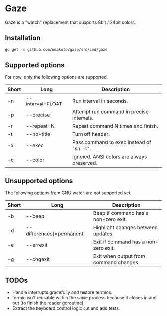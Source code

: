 # Gaze
Gaze is a "watch" replacement that supports 8bit / 24bit colors.

## Installation

```bash
go get -u github.com/omakoto/gaze/src/cmd/gaze
```

## Supported options

For now, only the following options are supported.

Short|Long|Description
-----|----|-----------
-n|--interval=FLOAT |Run interval in seconds. 
-p|--precise|Attempt run command in precise intervals.
-r|--repeat=N|Repeat command N times and finish.
-t|--no-title|Turn off header.
-x|--exec|Pass command to exec instead of "sh -c".
-c|--color|Ignored. ANSI colors are always preserved.

## Unsupported options

The following options from GNU watch are not supported yet.

Short|Long|Description
-----|----|-----------
-b|--beep|Beep if command has a non-zero exit.
-d|--differences[=permanent]|Highlight changes between updates.
-e|--errexit|Exit if command has a non-zero exit.
-g|--chgexit|Exit when output from command changes.

## TODOs
 - Handle interrupts gracefully and restore termios.
 - termio isn't reusable within the same process because it closes in and out (to finish the reader goroutine).
 - Extract the keyboard control logic out and add tests. 
